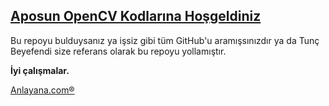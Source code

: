 ## **[Aposun OpenCV Kodlarına Hoşgeldiniz](https://texa.anlayana.com)**
Bu repoyu bulduysanız ya işsiz gibi tüm GitHub'u aramışsınızdır ya da Tunç Beyefendi size referans olarak bu repoyu yollamıştır.

**İyi çalışmalar.**


[Anlayana.com®](https://anlayana.com)

